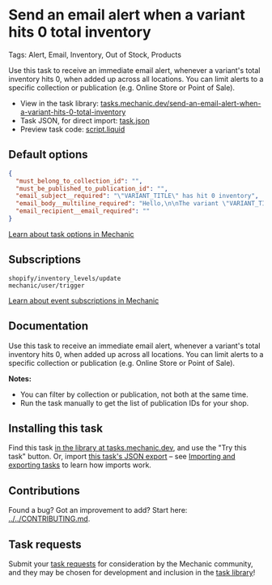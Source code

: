 # Send an email alert when a variant hits 0 total inventory

Tags: Alert, Email, Inventory, Out of Stock, Products

Use this task to receive an immediate email alert, whenever a variant's total inventory hits 0, when added up across all locations. You can limit alerts to a specific collection or publication (e.g. Online Store or Point of Sale). 

* View in the task library: [tasks.mechanic.dev/send-an-email-alert-when-a-variant-hits-0-total-inventory](https://tasks.mechanic.dev/send-an-email-alert-when-a-variant-hits-0-total-inventory)
* Task JSON, for direct import: [task.json](../../tasks/send-an-email-alert-when-a-variant-hits-0-total-inventory.json)
* Preview task code: [script.liquid](./script.liquid)

## Default options

```json
{
  "must_belong_to_collection_id": "",
  "must_be_published_to_publication_id": "",
  "email_subject__required": "\"VARIANT_TITLE\" has hit 0 inventory",
  "email_body__multiline_required": "Hello,\n\nThe variant \"VARIANT_TITLE\" is now at 0 inventory, totaled across all locations.\n\n<a href=\"VARIANT_ADMIN_URL\">Manage this variant in Shopify</a>\n\nThanks,\nMechanic, for  {{ shop.name }}",
  "email_recipient__email_required": ""
}
```

[Learn about task options in Mechanic](https://learn.mechanic.dev/core/tasks/options)

## Subscriptions

```liquid
shopify/inventory_levels/update
mechanic/user/trigger
```

[Learn about event subscriptions in Mechanic](https://learn.mechanic.dev/core/tasks/subscriptions)

## Documentation

Use this task to receive an immediate email alert, whenever a variant's total inventory hits 0, when added up across all locations. You can limit alerts to a specific collection or publication (e.g. Online Store or Point of Sale). 

**Notes:**
- You can filter by collection or publication, not both at the same time.
- Run the task manually to get the list of publication IDs for your shop.

## Installing this task

Find this task [in the library at tasks.mechanic.dev](https://tasks.mechanic.dev/send-an-email-alert-when-a-variant-hits-0-total-inventory), and use the "Try this task" button. Or, import [this task's JSON export](../../tasks/send-an-email-alert-when-a-variant-hits-0-total-inventory.json) – see [Importing and exporting tasks](https://learn.mechanic.dev/core/tasks/import-and-export) to learn how imports work.

## Contributions

Found a bug? Got an improvement to add? Start here: [../../CONTRIBUTING.md](../../CONTRIBUTING.md).

## Task requests

Submit your [task requests](https://mechanic.canny.io/task-requests) for consideration by the Mechanic community, and they may be chosen for development and inclusion in the [task library](https://tasks.mechanic.dev/)!
